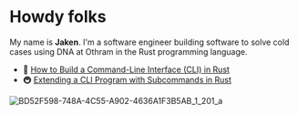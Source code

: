 
# Howdy folks

My name is **Jaken**. I'm a software engineer building software to solve cold cases using DNA at Othram in the Rust programming language.

 - 👏 [How to Build a Command-Line Interface (CLI) in Rust](https://medium.com/@JakenH/how-to-build-a-command-line-interface-cli-in-rust-3b2d3136874f)
 - 🚇 [Extending a CLI Program with Subcommands in Rust](https://medium.com/geekculture/extending-a-cli-program-with-subcommands-in-rust-64d90537fc49)

![BD52F598-748A-4C55-A902-4636A1F3B5AB_1_201_a](https://github.com/JakenHerman/JakenHerman/assets/4694843/a3174ccf-acb0-41d5-98b0-04a049d0d0ea)

